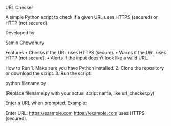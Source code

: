 URL Checker

A simple Python script to check if a given URL uses HTTPS (secured) or HTTP (not secured).

Developed by

Samin Chowdhury

Features
	•	Checks if the URL uses HTTPS (secure).
	•	Warns if the URL uses HTTP (not secure).
	•	Alerts if the input doesn’t look like a valid URL.

How to Run
	1.	Make sure you have Python installed.
	2.	Clone the repository or download the script.
	3.	Run the script:
 
 python filename.py
 
 (Replace filename.py with your actual script name, like url_checker.py)
 
 Enter a URL when prompted.
 Example:
   
 Enter URL: https://example.com
 https://example.com uses HTTPS (secured).
